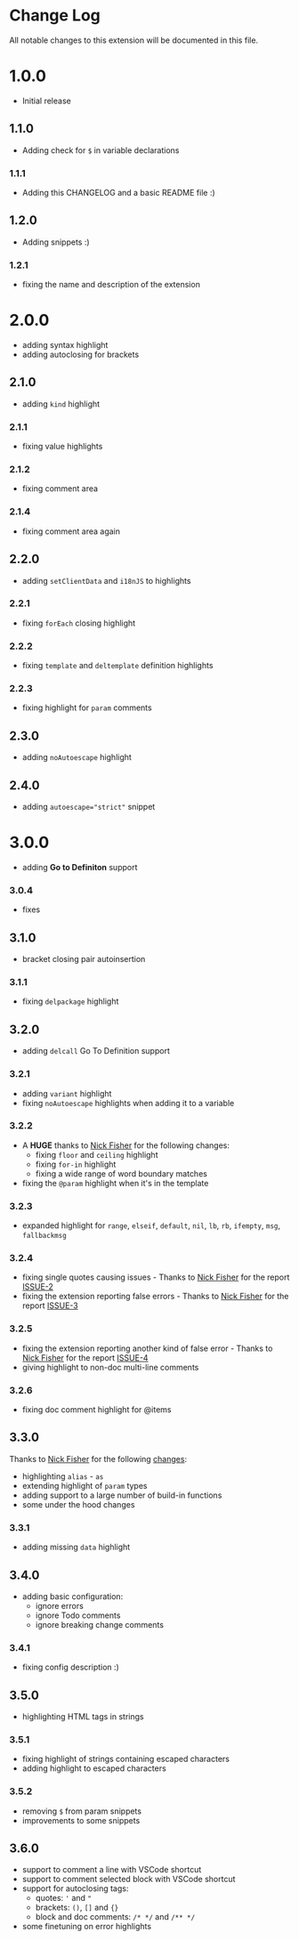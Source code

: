 # Change Log
All notable changes to this extension will be documented in this file.

# 1.0.0
- Initial release

## 1.1.0
- Adding check for `$` in variable declarations

### 1.1.1
- Adding this CHANGELOG and a basic README file :)

## 1.2.0
- Adding snippets :)

### 1.2.1
- fixing the name and description of the extension

# 2.0.0
- adding syntax highlight
- adding autoclosing for brackets

## 2.1.0
- adding `kind` highlight

### 2.1.1
- fixing value highlights

### 2.1.2
- fixing comment area

### 2.1.4
- fixing comment area again

## 2.2.0
- adding `setClientData` and `i18nJS` to highlights

### 2.2.1
- fixing `forEach` closing highlight

### 2.2.2
- fixing `template` and `deltemplate` definition highlights

### 2.2.3
- fixing highlight for `param` comments

## 2.3.0
- adding `noAutoescape` highlight

## 2.4.0
- adding `autoescape="strict"` snippet

# 3.0.0
- adding **Go to Definiton** support

### 3.0.4
- fixes

## 3.1.0
- bracket closing pair autoinsertion

### 3.1.1
- fixing `delpackage` highlight

## 3.2.0
- adding `delcall` Go To Definition support

### 3.2.1
- adding `variant` highlight
- fixing `noAutoescape` highlights when adding it to a variable

### 3.2.2
- A **HUGE** thanks to [Nick Fisher](https://github.com/spadgos) for the following changes:
    - fixing `floor` and `ceiling` highlight
    - fixing `for-in` highlight
    - fixing a wide range of word boundary matches
- fixing the `@param` highlight when it's in the template

### 3.2.3
- expanded highlight for `range`, `elseif`, `default`, `nil`, `lb`, `rb`, `ifempty`, `msg`, `fallbackmsg`

### 3.2.4
- fixing single quotes causing issues - Thanks to [Nick Fisher](https://github.com/spadgos) for the report [ISSUE-2](https://github.com/Blodwynn/-VSCODE-.soy-language-server-client/issues/2)
- fixing the extension reporting false errors - Thanks to [Nick Fisher](https://github.com/spadgos) for the report [ISSUE-3](https://github.com/Blodwynn/-VSCODE-.soy-language-server-client/issues/3)

### 3.2.5
- fixing the extension reporting another kind of false error - Thanks to [Nick Fisher](https://github.com/spadgos) for the report [ISSUE-4](https://github.com/Blodwynn/-VSCODE-.soy-language-server-client/issues/4)
- giving highlight to non-doc multi-line comments

### 3.2.6
- fixing doc comment highlight for @items

## 3.3.0
Thanks to [Nick Fisher](https://github.com/spadgos) for the following [changes](https://github.com/Blodwynn/-VSCODE-.soy-language-server-client/pull/5):
- highlighting `alias` - `as`
- extending highlight of `param` types
- adding support to a large number of build-in functions
- some under the hood changes

### 3.3.1
- adding missing `data` highlight

## 3.4.0
- adding basic configuration:
    - ignore errors
    - ignore Todo comments
    - ignore breaking change comments

### 3.4.1
- fixing config description :)

## 3.5.0
- highlighting HTML tags in strings

### 3.5.1
- fixing highlight of strings containing escaped characters
- adding highlight to escaped characters

### 3.5.2
- removing `$` from param snippets
- improvements to some snippets

## 3.6.0
- support to comment a line with VSCode shortcut
- support to comment selected block with VSCode shortcut
- support for autoclosing tags:
    - quotes: `'` and `"`
    - brackets: `()`, `[]` and `{}`
    - block and doc comments: `/* */` and `/** */`
- some finetuning on error highlights
